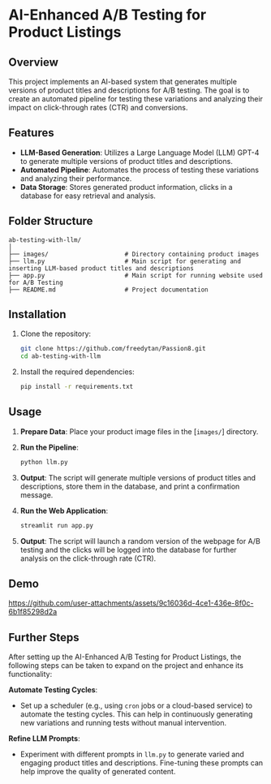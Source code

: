 # AI-Enhanced A/B Testing for Product Listings

## Overview

This project implements an AI-based system that generates multiple versions of product titles and descriptions for A/B testing. The goal is to create an automated pipeline for testing these variations and analyzing their impact on click-through rates (CTR) and conversions.

## Features

- **LLM-Based Generation**: Utilizes a Large Language Model (LLM) GPT-4 to generate multiple versions of product titles and descriptions.
- **Automated Pipeline**: Automates the process of testing these variations and analyzing their performance.
- **Data Storage**: Stores generated product information, clicks in a database for easy retrieval and analysis.

## Folder Structure
```
ab-testing-with-llm/
│
├── images/                     # Directory containing product images 
├── llm.py                      # Main script for generating and inserting LLM-based product titles and descriptions
├── app.py                      # Main script for running website used for A/B Testing
├── README.md                   # Project documentation
```
## Installation

1. Clone the repository:
    ```sh
    git clone https://github.com/freedytan/Passion8.git
    cd ab-testing-with-llm
    ```

2. Install the required dependencies:
    ```sh
    pip install -r requirements.txt
    ```

## Usage
1. **Prepare Data**: Place your product image files in the [`images/`] directory.

2. **Run the Pipeline**:
    ```sh
    python llm.py
    ```

3. **Output**: The script will generate multiple versions of product titles and descriptions, store them in the database, and print a confirmation message.

4. **Run the Web Application**:
    ```sh
    streamlit run app.py
    ```

5.  **Output**: The script will launch a random version of the webpage for A/B testing and the clicks will be logged into the database for further analysis on the click-through rate (CTR).

## Demo


https://github.com/user-attachments/assets/9c16036d-4ce1-436e-8f0c-6b1f85298d2a



## Further Steps

After setting up the AI-Enhanced A/B Testing for Product Listings, the following steps can be taken to expand on the project and enhance its functionality:

**Automate Testing Cycles**:
   - Set up a scheduler (e.g., using `cron` jobs or a cloud-based service) to automate the testing cycles. This can help in continuously generating new variations and running tests without manual intervention.

**Refine LLM Prompts**:
   - Experiment with different prompts in `llm.py` to generate varied and engaging product titles and descriptions. Fine-tuning these prompts can help improve the quality of generated content.


